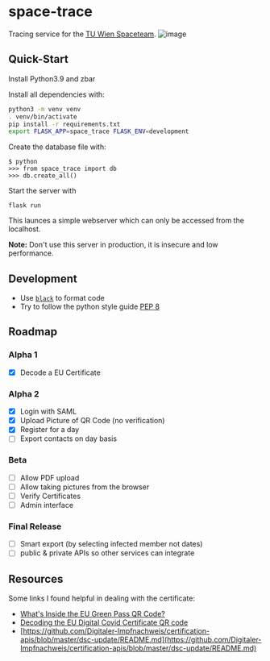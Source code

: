 # space-trace

Tracing service for the [TU Wien Spaceteam](https://spaceteam.at/?lang=en).
![image](https://user-images.githubusercontent.com/21206831/142742633-6771a208-5791-4d08-a6c3-34dc1459ab33.png)


## Quick-Start

Install Python3.9 and zbar

Install all dependencies with:

```bash
python3 -m venv venv
. venv/bin/activate
pip install -r requirements.txt
export FLASK_APP=space_trace FLASK_ENV=development
```

Create the database file with:

```
$ python
>>> from space_trace import db
>>> db.create_all()
```

Start the server with

```
flask run
```

This launces a simple webserver which can only be accessed from the localhost.

**Note:** Don't use this server in production, it is insecure and low
performance.

## Development

- Use [`black`](https://github.com/psf/black) to format code
- Try to follow the python style guide [PEP 8](https://www.python.org/dev/peps/pep-0008/)

## Roadmap

### Alpha 1

- [x] Decode a EU Certificate

### Alpha 2

- [x] Login with SAML
- [x] Upload Picture of QR Code (no verification)
- [x] Register for a day
- [ ] Export contacts on day basis

### Beta

- [ ] Allow PDF upload
- [ ] Allow taking pictures from the browser
- [ ] Verify Certificates
- [ ] Admin interface

### Final Release

- [ ] Smart export (by selecting infected member not dates)
- [ ] public & private APIs so other services can integrate

## Resources
Some links I found helpful in dealing with the certificate:

- [What's Inside the EU Green Pass QR Code?](https://gir.st/blog/greenpass.html)
- [Decoding the EU Digital Covid Certificate QR code](https://www.bartwolff.com/Blog/2021/08/08/decoding-the-eu-digital-covid-certificate-qr-code)
- [https://github.com/Digitaler-Impfnachweis/certification-apis/blob/master/dsc-update/README.md](https://github.com/Digitaler-Impfnachweis/certification-apis/blob/master/dsc-update/README.md)